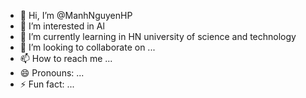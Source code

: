 - 👋 Hi, I’m @ManhNguyenHP
- 👀 I’m interested in Al
- 🌱 I’m currently learning in HN university of science and technology
- 💞️ I’m looking to collaborate on ...
- 📫 How to reach me ...
- 😄 Pronouns: ...
- ⚡ Fun fact: ...

<!---
ManhNguyenHP/ManhNguyenHP is a ✨ special ✨ repository because its `README.md` (this file) appears on your GitHub profile.
You can click the Preview link to take a look at your changes.
--->
